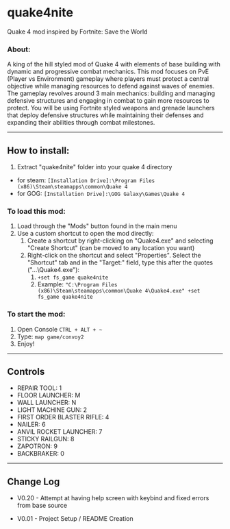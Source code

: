 # quake4nite

Quake 4 mod inspired by Fortnite: Save the World

### About:

A king of the hill styled mod of Quake 4 with elements of base building with dynamic and progressive combat mechanics. This mod focuses on PvE (Player vs Environment) gameplay where players must protect a central objective while managing resources to defend against waves of enemies. The gameplay revolves around 3 main mechanics: building and managing defensive structures and engaging in combat to gain more resources to protect. You will be using Fortnite styled weapons and grenade launchers that deploy defensive structures while maintaining their defenses and expanding their abilities through combat milestones.

---

## **How to install:**

1. Extract "quake4nite" folder into your quake 4 directory

- for steam: `[Installation Drive]:\Program Files (x86)\Steam\steamapps\common\Quake 4`
- for GOG: `[Installation Drive]:\GOG Galaxy\Games\Quake 4`

### To load this mod:

1. Load through the "Mods" button found in the main menu
2. Use a custom shortcut to open the mod directly:
   1. Create a shortcut by right-clicking on "Quake4.exe" and selecting "Create Shortcut" (can be moved to any location you want)
   2. Right-click on the shortcut and select "Properties". Select the "Shortcut" tab and in the "Target:" field, type this after the quotes ("...\Quake4.exe"):
      1. `+set fs_game quake4nite`
      2. Example: `"C:\Program Files (x86)\Steam\steamapps\common\Quake 4\Quake4.exe" +set fs_game quake4nite`

### To start the mod:

1. Open Console `CTRL + ALT + ~`
2. Type: `map game/convoy2`
3. Enjoy!

---

## Controls

- REPAIR TOOL: 1
- FLOOR LAUNCHER: M
- WALL LAUNCHER: N
- LIGHT MACHINE GUN: 2
- FIRST ORDER BLASTER RIFLE: 4
- NAILER: 6
- ANVIL ROCKET LAUNCHER: 7
- STICKY RAILGUN: 8
- ZAPOTRON: 9
- BACKBRAKER: 0
---

## Change Log

- V0.20 - Attempt at having help screen with keybind and fixed errors from base source

- V0.01 - Project Setup / README Creation
